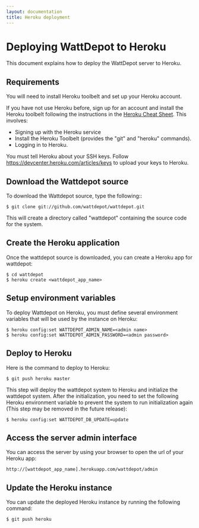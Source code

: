 ```yaml
---
layout: documentation
title: Heroku deployment
---
```

# Deploying WattDepot to Heroku

This document explains how to deploy the WattDepot server to Heroku.

## Requirements

You will need to install Heroku toolbelt and set up your Heroku account.

If you have not use Heroku before, sign up for an account and install the Heroku toolbelt 
following the instructions in the [Heroku Cheat Sheet](http://devcenter.heroku.com/articles/quickstart).
This involves:
  * Signing up with the Heroku service
  * Install the Heroku Toolbelt (provides the "git" and "heroku" commands).
  * Logging in to Heroku.

You must tell Heroku about your SSH keys. Follow
https://devcenter.heroku.com/articles/keys to upload your keys to Heroku.

## Download the Wattdepot source

To download the Wattdepot source, type the following::

    $ git clone git://github.com/wattdepot/wattdepot.git

This will create a directory called "wattdepot" containing the source code
for the system.

## Create the Heroku application

Once the wattdepot source is downloaded, you can create a Heroku app for wattdepot:

    $ cd wattdepot
    $ heroku create <wattdepot_app_name>

## Setup environment variables

To deploy Wattdepot on Heroku, you must define several environment variables that will be
used by the instance on Heroku:

    $ heroku config:set WATTDEPOT_ADMIN_NAME=<admin name>
    $ heroku config:set WATTDEPOT_ADMIN_PASSWORD=<admin password>
    
## Deploy to Heroku
Here is the command to deploy to Heroku:

    $ git push heroku master

This step will deploy the wattdepot system to Heroku and initialize the wattdepot system. After the initialization, you need to set the following Heroku environment variable to prevent the system
to run initialization again (This step may be removed in the future release):

    $ heroku config:set WATTDEPOT_DB_UPDATE=update
        
## Access the server admin interface

You can access the server by using your browser to open the url of your Heroku app: 

    http://[wattdepot_app_name].herokuapp.com/wattdepot/admin

## Update the Heroku instance

You can update the deployed Heroku instance by running the following command:

    $ git push heroku
